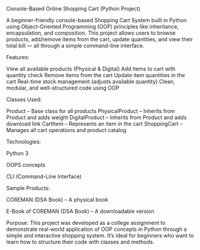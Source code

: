 Console-Based Online Shopping Cart (Python Project)

A beginner-friendly console-based Shopping Cart System built in Python using Object-Oriented Programming (OOP) principles like inheritance, encapsulation, and composition. This project allows users to browse products, add/remove items from the cart, update quantities, and view their total bill — all through a simple command-line interface.

Features:


View all available products (Physical & Digital)
Add items to cart with quantity check
Remove items from the cart
Update item quantities in the cart
Real-time stock management (adjusts available quantity)
Clean, modular, and well-structured code using OOP



Classes Used:


Product – Base class for all products
PhysicalProduct – Inherits from Product and adds weight
DigitalProduct – Inherits from Product and adds download link
CartItem – Represents an item in the cart
ShoppingCart – Manages all cart operations and product catalog



Technologies:


Python 3

OOPS concepts

CLI (Command-Line Interface)



Sample Products:


 COREMAN (DSA Book) – A physical book
 
 E-Book of COREMAN (DSA Book) – A downloadable version




Purpose:
This project was developed as a college assignment to demonstrate real-world application of OOP concepts in Python through a simple and interactive shopping system. It’s ideal for beginners who want to learn how to structure their code with classes and methods.

